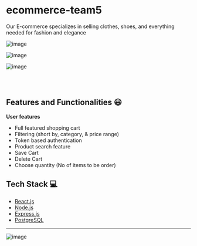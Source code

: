 # ecommerce-team5


Our E-commerce specializes in selling clothes, shoes, and everything needed for fashion and elegance

![image](https://www.google.com/url?sa=i&url=https%3A%2F%2Fwww.menshealth.com%2Fhealth%2Fa40971698%2F5-questions-your-doctor-wishes-youd-ask%2F&psig=AOvVaw03RPqY1aEC7jTaJ497KqLH&ust=1685341540278000&source=images&cd=vfe&ved=0CBEQjRxqFwoTCOiq2dCwl_8CFQAAAAAdAAAAABAJ)

![image](https://i0.wp.com/www.engineeringandleadership.com/wp-content/uploads/2019/02/Engineer.png?fit=975%2C651&ssl=1)


![image](https://www.mnp.ca/-/media/images/mnp/niche/professionals/insights/f21/young-female-lawyer-at-her-desk-and-considers-her-next-move-in-the-cutthroat-legal-world-jpg.jpg?h=1000&w=1600&hash=D6EDDCB15060FFBCF6F286FE6AC5F4DB)

<br/>


<br/>

## Features and Functionalities 😃

**User features**

- Full featured shopping cart
- Filtering (short by, category, & price range)
- Token based authentication
- Product search feature
- Save Cart
- Delete Cart
- Choose quantity (No of items to be order)

## Tech Stack 💻

- [React.js](https://reactjs.org/)
- [Node.js](https://nodejs.org/en/)
- [Express.js](https://expressjs.com/)
- [PostgreSQL](https://www.postgresql.org/)
-------

![image](https://github.com/GSG-G13/ecommerce-team5/assets/76455946/f999a516-e9ea-43f8-9a15-d5a9f2b906c5)
